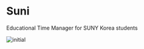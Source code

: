 # Suni
 Educational Time Manager for SUNY Korea students

![initial](https://user-images.githubusercontent.com/59468036/108706922-ae7b0d00-7552-11eb-84ef-dd7665a602d1.png=250x250)
